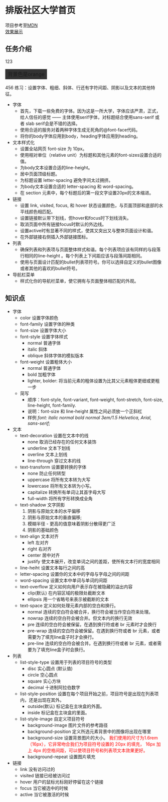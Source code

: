 # 排版社区大学首页

项目参考至[MDN](https://developer.mozilla.org/zh-CN/docs/Learn/CSS/%E4%B8%BA%E6%96%87%E6%9C%AC%E6%B7%BB%E5%8A%A0%E6%A0%B7%E5%BC%8F/Typesetting_a_homepage)<br>
[效果展示](https://15515179583.github.io/MDN/test7/index.html)

## 任务介绍
123<table><tr><td bgcolor="#333"> 背景色是orange</td></tr></table>456
练习：设置字体、粗细、斜体、行还有字符间距、阴影以及文本的其他特征。
- 字体
  - 首先，下载一些免费的字体。因为这是一所大学，字体应该严肃，正式，给人信任的感觉 —— 主体使用serif字体，对标题结合使用sans-serif 或者 slab serif会是不错的选择。
  - 使用合适的服务对着两种字体生成无死角的@font-face代码。
  - 将你的body字体应用到body，heading字体应用到heading。
- 文本样式化
  - 设置全站网页 font-size 为 10px。
  - 使用相对单位（relative unit）为标题和其他元素的font-sizes设置合适的值。
  - 为body文本设置合适的line-height。
  - 居中页面顶级标题。
  - 为标题设置 letter-spacing 避免字间太过拥挤。
  - 为body文本设置合适的 letter-spacing 和 word-spacing。
  - 在 section 元素中，每个标题后的第一段文字设置20px的文本缩进。
- 链接
  - 设置 link, visited, focus, 和 hover 状态设置颜色，与页面顶部和底部的水平线颜色相匹配。
  - 设置链接默认带下划线，但hover和focus时下划线消失。
  - 取消页面中所有链接focus时默认的外边线。
  - 设置active时有显著不同的样式，使其又突出又与整体页面设计和谐。
  - 在外部链接右侧插入外部链接图标。
- 列表
  - 确保列表和列表项与页面整体样式和谐。每个列表项应该有同样的与段落行相同的line-height 。每个列表上下间距应该与段落间距相同。
  - 使用与页面设计匹配的bullet列表项符号。你可以选择自定义的bullet图像或者其他的喜欢的bullet符号。
- 导航栏菜单
  - 样式化你的导航栏菜单，使它拥有与页面整体相匹配的外观。
## 知识点
- 字体
  - color 设置字体颜色 
  - font-family 设置字体的种类
  - font-size 设置字体大小
  - font-style 设置字体样式
    - normal 普通字体
    - italic 斜体
    - oblique 斜体字体的模拟版本
  - font-weight 设置粗体大小
    - normal 普通字体
    - bold 加粗字体
    - lighter, bolder: 将当前元素的粗体设置为比其父元素粗体更细或更粗一步
  - 简写
    - 顺序：font-style, font-variant, font-weight, font-stretch, font-size, line-height, font-family.
    - 说明：font-size 和 line-height 属性之间必须放一个正斜杠
    - 样例 *font: italic normal bold normal 3em/1.5 Helvetica, Arial, sans-serif;*
- 文本
  - text-decoration 设置在文本中的线
    - none 取消已经存在的任何文本装饰
    - underline 文本下划线
    - overline 文本上划线
    - line-through 穿过文本的线
  - text-transform 设置要转换的字体
    - none  防止任何转型
    - uppercase 将所有文本转为大写
    - lowercase 将所有文本转为小写。
    - capitalize 转换所有单词让其首字母大写
    - full-width 将所有字形转换成全角
  - text-shadow 文字阴影
    1. 阴影与原始文本的水平偏移
    2. 阴影与原始文本的垂直偏移;
    3. 模糊半径 - 更高的值意味着阴影分散得更广泛
    4. 阴影的基础颜色
  - text-align 文本对齐
    - left 左对齐
    - right 右对齐
    - center 居中对齐
    - justify 使文本展开，改变单词之间的差距，使所有文本行的宽度相同
  - line-heiht 设置文本每行之间的高
  - letter-spacing 设置你的文本中的字母与字母之间的间距
  - word-spacing 设置文本中单词与单词的间距
  - text-overflow 定义如何向用户表示存在被隐藏的溢出内容
    - clip(默认) 在内容区域的极限处截断文本
    - ellipsis 用一个省略号来表示被截断的文本
  - text-space 定义如何处理元素内部的空白和换行。
    - normal 连续的空白符会被合并，换行符会被当作空白符来处理。
    - nowrap 连续的空白符会被合并。但文本内的换行无效
    - pre 连续的空白符会被保留。在遇到换行符或者 br 元素时才会换行
    - pre-wrap 连续的空白符会被保留。在遇到换行符或者 br 元素，或者需要为了填充line盒子时才会换行。
    - pre-line 连续的空白符会被合并。在遇到换行符或者 br 元素，或者需要为了填充line盒子时会换行。
- 列表
  - list-style-type 设置用于列表的项目符号的类型
    - disc 实心圆点 (默认值)
    - circle 空心圆点
    - square 实心方块
    - decimal 十进制阿拉伯数字
  - list-style-position 设置在每个项目开始之前，项目符号是出现在列表项内，还是出现在其外。
    - outside(默认) 标记盒在主块盒的外面。
    - inside 标记盒在主块盒的里面。
  - list-style-image 自定义项目符号
    - background-image 图片文件的参考路径
    - background-position 定义所选元素背景中的图像将出现在哪里 
    - background-size 设置背景图片的大小。 <span style="color:red"> 我们使用的尺寸为1.6rem（16px），它非常吻合我们为项目符号设置的 20px  的填充， 16px 加上 4px 的空格间距，可以使项目符号和列表项文本效果更好。 </span>
    - background-repeat 设置图片填充
- 链接
  - link 没有访问过的
  - visited 链接已经被访问过
  - hover 用户的鼠标光标刚好停留在这个链接
  - focus 当它被选中的时候
  - active 当它被激活的时候
